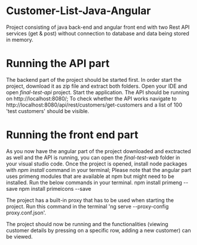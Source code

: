 # Customer-List-Java-Angular
Project consisting of java back-end and angular front end with two Rest API services (get &amp; post) without connection to database and data being stored in memory.

# Running the API part
The backend part of the project should be started first. 
In order start the project, download it as zip file and extract both folders. 
Open your IDE and open _final-test-api_ project. Start the application.
The API should be running on http://localhost:8080/;
To check whether the API works navigate to http://localhost:8080/api/rest/customers/get-customers and a list of 100 'test customers' should be visible.

# Running the front end part
As you now have the angular part of the project downloaded and exctracted as well and the API is running, you can open the _final-test-web_ folder in your visual studio code.
Once the project is opened, install node packages with _npm install_ command in your terminal;
Please note that the angular part uses primeng modules that are available at npm but might need to be installed. Run the below commands in your terminal.
npm install primeng --save
npm install primeicons --save

The project has a built-in proxy that has to be used when starting the project.
Run this command in the terminal 'ng serve --proxy-config proxy.conf.json'.

The project should now be running and the functionalities (viewing customer details by pressing on a specific row, adding a new customer) can be viewed.
